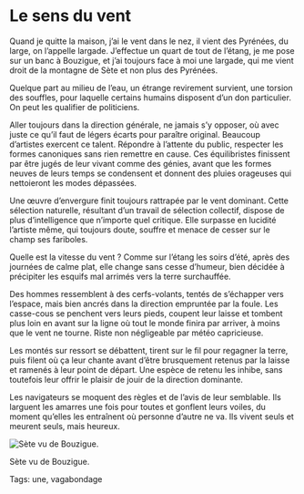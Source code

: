 # Le sens du vent

Quand je quitte la maison, j’ai le vent dans le nez, il vient des Pyrénées, du large, on l’appelle largade. J’effectue un quart de tout de l’étang, je me pose sur un banc à Bouzigue, et j’ai toujours face à moi une largade, qui me vient droit de la montagne de Sète et non plus des Pyrénées.

Quelque part au milieu de l’eau, un étrange revirement survient, une torsion des souffles, pour laquelle certains humains disposent d’un don particulier. On peut les qualifier de politiciens.

Aller toujours dans la direction générale, ne jamais s’y opposer, où avec juste ce qu’il faut de légers écarts pour paraître original. Beaucoup d’artistes exercent ce talent. Répondre à l’attente du public, respecter les formes canoniques sans rien remettre en cause. Ces équilibristes finissent par être jugés de leur vivant comme des génies, avant que les formes neuves de leurs temps se condensent et donnent des pluies orageuses qui nettoieront les modes dépassées.

Une œuvre d’envergure finit toujours rattrapée par le vent dominant. Cette sélection naturelle, résultant d’un travail de sélection collectif, dispose de plus d’intelligence que n’importe quel critique. Elle surpasse en lucidité l’artiste même, qui toujours doute, souffre et menace de cesser sur le champ ses fariboles.

Quelle est la vitesse du vent ? Comme sur l’étang les soirs d’été, après des journées de calme plat, elle change sans cesse d’humeur, bien décidée à précipiter les esquifs mal arrimés vers la terre surchauffée.

Des hommes ressemblent à des cerfs-volants, tentés de s’échapper vers l’espace, mais bien ancrés dans la direction empruntée par la foule. Les casse-cous se penchent vers leurs pieds, coupent leur laisse et tombent plus loin en avant sur la ligne où tout le monde finira par arriver, à moins que le vent ne tourne. Riste non négligeable par météo capricieuse.

Les montés sur ressort se débattent, tirent sur le fil pour regagner la terre, puis filent où ça leur chante avant d’être brusquement retenus par la laisse et ramenés à leur point de départ. Une espèce de retenu les inhibe, sans toutefois leur offrir le plaisir de jouir de la direction dominante.

Les navigateurs se moquent des règles et de l’avis de leur semblable. Ils larguent les amarres une fois pour toutes et gonflent leurs voiles, du moment qu’elles les entraînent où personne d’autre ne va. Ils vivent seuls et meurent seuls, mais heureux.

![Sète vu de Bouzigue.](http://blog.tcrouzet.comhttps://tcrouzet.com/images_tc/2014/09/bouzigue.jpg)

Sète vu de Bouzigue.



Tags: une, vagabondage